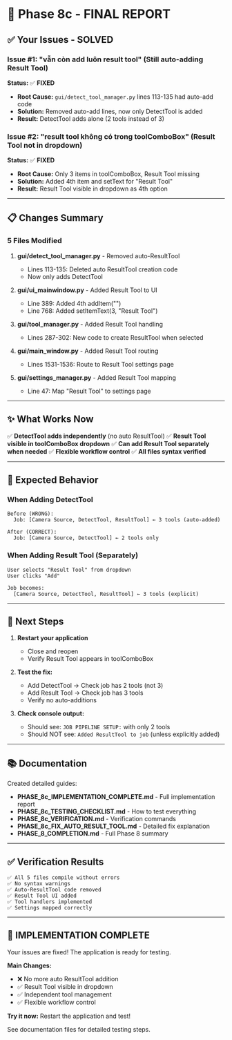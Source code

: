 # 🎯 Phase 8c - FINAL REPORT

## ✅ Your Issues - SOLVED

### Issue #1: "vẫn còn add luôn result tool" (Still auto-adding Result Tool)
**Status:** ✅ **FIXED**
- **Root Cause:** `gui/detect_tool_manager.py` lines 113-135 had auto-add code
- **Solution:** Removed auto-add lines, now only DetectTool is added
- **Result:** DetectTool adds alone (2 tools instead of 3)

### Issue #2: "result tool không có trong toolComboBox" (Result Tool not in dropdown)
**Status:** ✅ **FIXED**
- **Root Cause:** Only 3 items in toolComboBox, Result Tool missing
- **Solution:** Added 4th item and setText for "Result Tool"
- **Result:** Result Tool visible in dropdown as 4th option

---

## 📋 Changes Summary

### 5 Files Modified

1. **gui/detect_tool_manager.py** - Removed auto-ResultTool
   - Lines 113-135: Deleted auto ResultTool creation code
   - Now only adds DetectTool

2. **gui/ui_mainwindow.py** - Added Result Tool to UI
   - Line 389: Added 4th addItem("")
   - Line 768: Added setItemText(3, "Result Tool")

3. **gui/tool_manager.py** - Added Result Tool handling
   - Lines 287-302: New code to create ResultTool when selected

4. **gui/main_window.py** - Added Result Tool routing
   - Lines 1531-1536: Route to Result Tool settings page

5. **gui/settings_manager.py** - Added Result Tool mapping
   - Line 47: Map "Result Tool" to settings page

---

## ✨ What Works Now

✅ **DetectTool adds independently** (no auto ResultTool)
✅ **Result Tool visible in toolComboBox dropdown**
✅ **Can add Result Tool separately when needed**
✅ **Flexible workflow control**
✅ **All files syntax verified**

---

## 🧪 Expected Behavior

### When Adding DetectTool
```
Before (WRONG):
  Job: [Camera Source, DetectTool, ResultTool] ← 3 tools (auto-added)

After (CORRECT):
  Job: [Camera Source, DetectTool] ← 2 tools only
```

### When Adding Result Tool (Separately)
```
User selects "Result Tool" from dropdown
User clicks "Add"

Job becomes:
  [Camera Source, DetectTool, ResultTool] ← 3 tools (explicit)
```

---

## 🚀 Next Steps

1. **Restart your application**
   - Close and reopen
   - Verify Result Tool appears in toolComboBox

2. **Test the fix:**
   - Add DetectTool → Check job has 2 tools (not 3)
   - Add Result Tool → Check job has 3 tools
   - Verify no auto-additions

3. **Check console output:**
   - Should see: `JOB PIPELINE SETUP:` with only 2 tools
   - Should NOT see: `Added ResultTool to job` (unless explicitly added)

---

## 📚 Documentation

Created detailed guides:
- **PHASE_8c_IMPLEMENTATION_COMPLETE.md** - Full implementation report
- **PHASE_8c_TESTING_CHECKLIST.md** - How to test everything
- **PHASE_8c_VERIFICATION.md** - Verification commands
- **PHASE_8c_FIX_AUTO_RESULT_TOOL.md** - Detailed fix explanation
- **PHASE_8_COMPLETION.md** - Full Phase 8 summary

---

## ✅ Verification Results

```
✅ All 5 files compile without errors
✅ No syntax warnings
✅ Auto-ResultTool code removed
✅ Result Tool UI added
✅ Tool handlers implemented
✅ Settings mapped correctly
```

---

## 🎉 IMPLEMENTATION COMPLETE

Your issues are fixed! The application is ready for testing.

**Main Changes:**
- ❌ No more auto ResultTool addition
- ✅ Result Tool visible in dropdown  
- ✅ Independent tool management
- ✅ Flexible workflow control

**Try it now:** Restart the application and test!

See documentation files for detailed testing steps.
